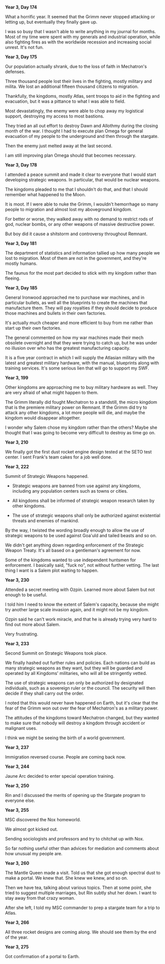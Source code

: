
**Year 3, Day 174**

What a horrific year. It seemed that the Grimm never stopped attacking or letting up, but eventually they finally gave up.

I was so busy that I wasn't able to write anything in my journal for months. Most of my time were spent with my generals and industrial operation, while also fighting fires as with the worldwide recession and increasing social unrest. It's not fun.

**Year 3, Day 175**

Our population actually shrank, due to the loss of faith in Mechatron's defenses.

Three thousand people lost their lives in the fighting, mostly military and milita. We lost an additional fifteen thousand citizens to migration.

Thankfully, the kingdoms, mostly Atlas, sent troops to aid in the fighting and evacuation, but it was a pittance to what I was able to field.

Most devastatingly, the enemy were able to chop away my logistical support, destroying my access to most bastions.

They tried an all out effort to destroy Dawn and Allothmy during the closing month of the war. I thought I had to execute plan Omega for general evacuation of my people to the underground and then through the stargate.

Then the enemy just melted away at the last second.

I am still improving plan Omega should that becomes necessary.

**Year 3, Day 178**

I attended a peace summit and made it clear to everyone that I would start developing strategic weapons. In particular, that would be nuclear weapons.

The kingdoms pleaded to me that I shouldn't do that, and that I should remember what happened to the Moon.

It is moot. If I were able to nuke the Grimm, I wouldn't hemorrhage so many people to migration and almost lost my aboveground kingdom.

For better or worse, they walked away with no demand to restrict rods of god, nuclear bombs, or any other weapons of massive destructive power.

But boy did it cause a shitstorm and controversy throughout Remnant.

**Year 3, Day 181**

The department of statistics and information tallied up how many people we lost to migration. Most of them are not in the government, and they're mostly humans.

The faunus for the most part decided to stick with my kingdom rather than fleeing.

**Year 3, Day 185**

General Ironwood approached me to purchase war machines, and in particular bullets, as well all the blueprints to create the machines that manufacture them. They will pay royalties if they should decide to produce those machines and bullets in their own factories.

It's actually much cheaper and more efficient to buy from me rather than start up their own factories.

The general commented on how my war machines made their mech obsolete overnight and that they were trying to catch up, but he was under no illusion over who has the greatest manufacturing capacity.

It is a five year contract in which I will supply the Atlasian military with the latest and greatest military hardware, with the manual, blueprints along with training services. It's some serious lien that will go to support my SWF.

**Year 3, 199**

Other kingdoms are approaching me to buy military hardware as well. They are very afraid of what might happen to them.

The Grimm literally did fought Mechatron to a standstill, the micro kingdom that is the premiere military power on Remnant. If the Grimm did try to attack any other kingdoms, a lot more people will die, and maybe the kingdom would disappear altogether.

I wonder why Salem chose my kingdom rather than the others? Maybe she thought that I was going to become very difficult to destroy as time go on.

**Year 3, 210**

We finally got the first dust rocket engine design tested at the SETO test center. I sent Frank's team cakes for a job well done.

**Year 3, 222**

Summit of Strategic Weapons happened.

* Strategic weapons are banned from use against any kingdoms, including any population centers such as towns or cities.

* All kingdoms shall be informed of strategic weapon research taken by other kingdoms.

* The use of strategic weapons shall only be authorized against existential threats and enemies of mankind.

By the way, I twisted the wording broadly enough to allow the use of strategic weapons to be used against Goa'uld and tailed beasts and so on.

We didn't get anything down regarding enforcement of the Strategic Weapon Treaty. It's all based on a gentleman's agreement for now.

Some of the kingdoms wanted to use independent huntsmen for enforcement. I basically said, "fuck no", not without further vetting. The last thing I want is a Salem plot waiting to happen.

**Year 3, 230**

Attended a secret meeting with Ozpin. Learned more about Salem but not enough to be useful.

I told him I need to know the extent of Salem's capacity, because she might try another large scale invasion again, and it might not be my kingdom.

Ozpin said he can't work miracle, and that he is already trying very hard to find out more about Salem.

Very frustrating.

**Year 3, 233**

Second Summit on Strategic Weapons took place.

We finally hashed out further rules and policies. Each nations can build as many strategic weapons as they want, but they will be guarded and operated by all Kingdoms' militaries, who will all be stringently vetted.

The use of strategic weapons can only be authorized by designated individuals, such as a sovereign ruler or the council. The security will then decide if they shall carry out the order.

I noted that this would never have happened on Earth, but it's clear that the fear of the Grimm won out over the fear of Mechatron's as a military power.

The attitudes of the kingdoms toward Mechatron changed, but they wanted to make sure that nobody will destroy a kingdom through accident or malignant uses.

I think we might be seeing the birth of a world government.

**Year 3, 237**

Immigration reversed course. People are coming back now.

**Year 3, 244**

Jaune Arc decided to enter special operation training.

**Year 3, 250**

Rin and I discussed the merits of opening up the Stargate program to everyone else.

**Year 3, 255**

MSC discovered the Nox homeworld.

We almost got kicked out.

Sending sociologists and professors and try to chitchat up with Nox.

So far nothing useful other than advices for mediation and comments about how unusual my people are.

**Year 3, 260**

The Mantle Queen made a visit. Told us that she got enough spectral dust to make a portal. We knew that. She knew we knew, and so on.

Then we have tea, talking about various topics. Then at some point, she tried to suggest multiple marriages, but Rin subtly shut her down. I want to stay away from that crazy woman.

After she left, I told my MSC commander to prep a stargate team for a trip to Atlas.

**Year 3, 266**

All three rocket designs are coming along. We should see them by the end of the year.

**Year 3, 275**

Got confirmation of a portal to Earth.

